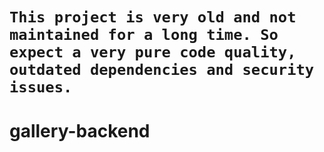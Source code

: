 # `This project is very old and not maintained for a long time. So expect a very pure code quality, outdated dependencies and security issues.`

# gallery-backend
